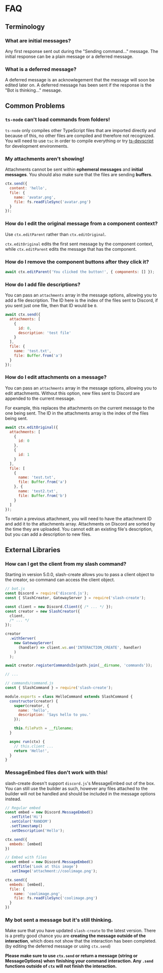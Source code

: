# FAQ

## Terminology

### What are **initial messages**?
Any first response sent out during the "Sending command..." message. The initial response can be a plain message or a deferred message.

### What is a **deferred message**?
A deferred message is an acknowlegement that the message will soon be edited later on. A deferred message has been sent if the response is the "Bot is thinking..." message.

## Common Problems

### `ts-node` can't load commands from folders!
`ts-node` only compiles other TypeScript files that are imported directly and because of this, no other files are compiled and therefore not recognized. You will need to use `tsc` in order to compile everything or try [ts-devscript](https://npm.im/ts-devscript) for development environments.

### My attachments aren't showing!
Attachments cannot be sent within **ephemeral messages** and **initial messages**. You should also make sure that the files are sending **buffers**.

```js
ctx.send({
  content: 'hello',
  file: {
    name: 'avatar.png',
    file: fs.readFileSync('avatar.png')
  }
});
```
### How do I edit the original message from a component context?
Use `ctx.editParent` rather than `ctx.editOriginal`.

`ctx.editOriginal` edits the first sent message by the component context, while `ctx.editParent` edits the message that has the component.

### How do I remove the component buttons after they click it?
```js
await ctx.editParent('You clicked the button!', { components: [] });
```

### How do I add file descriptions?
You can pass an `attachments` array in the message options, allowing you to add a file description. The ID here is the index of the files sent to Discord, if you sent just one file, then that ID would be `0`.
```js
await ctx.send({
  attachments: [
    {
      id: 0,
      description: 'test file'
    }
  ],
  file: {
    name: 'test.txt',
    file: Buffer.from('a')
  }
});
```

### How do I edit attachments on a message?
You can pass an `attachments` array in the message options, allowing you to edit attachments. Without this option, new files sent to Discord are appended to the current message.

For example, this replaces the attachments on the current message to the one being sent. The ID in the attachments array is the index of the files being sent.
```js
await ctx.editOriginal({
  attachments: [
    {
      id: 0
    },
    {
      id: 1
    }
  ],
  file: [
    {
      name: 'test.txt',
      file: Buffer.from('a')
    }, {
      name: 'test2.txt',
      file: Buffer.from('b')
    }
  ]
});
```

To retain a previous attachment, you will need to have the attachment ID and add it to the attachments array. Attachments on Discord are sorted by the time they are uploaded. You cannot edit an existing file's description, but you can add a description to new files.

## External Libraries

### How can I get the client from my slash command?
Starting in version 5.0.0, slash-create allows you to pass a client object to the creator, so command can access the client object.
```js
// bot.js
const Discord = require('discord.js');
const { SlashCreator, GatewayServer } = require('slash-create');

const client = new Discord.Client({ /* ... */ });
const creator = new SlashCreator({
  client,
  /* ... */
});

creator
  .withServer(
    new GatewayServer(
      (handler) => client.ws.on('INTERACTION_CREATE', handler)
    )
  );

await creator.registerCommandsIn(path.join(__dirname, 'commands'));

// ...
```
```js
// commands/command.js
const { SlashCommand } = require('slash-create');

module.exports = class HelloCommand extends SlashCommand {
  constructor(creator) {
    super(creator, {
      name: 'hello',
      description: 'Says hello to you.'
    });

    this.filePath = __filename;
  }

  async run(ctx) {
    // this.client ...
    return 'Hello!',
  }
}
```

### MessageEmbed files don't work with this!
slash-create doesn't support `discord.js`'s MessageEmbed out of the box.
You can still use the builder as such, however any files attached to the builder will not be handled and should be included in the message options instead.
```js
// Regular embed
const embed = new Discord.MessageEmbed()
  .setTitle('Hi')
  .setColor('RANDOM')
  .setTimestamp()
  .setDescription('Hello');

ctx.send({
  embeds: [embed]
})
```
```js
// Embed with files
const embed = new Discord.MessageEmbed()
  .setTitle('Look at this image')
  .setImage('attachment://coolimage.png');

ctx.send({
  embeds: [embed],
  file: {
    name: 'coolimage.png',
    file: fs.readFileSync('coolimage.png')
  }
})
```

### My bot sent a message but it's still thinking.
Make sure that you have updated `slash-create` to the latest version. There is a pretty good chance you are **creating the message outside of the interaction**, which does not show that the interaction has been completed. (by editing the deferred message or using `ctx.send`)

**Please make sure to use `ctx.send` or return a message (string or MessageOptions) when finishing your command interaction. Any `.send` functions outside of `ctx` will not finish the interaction.**
